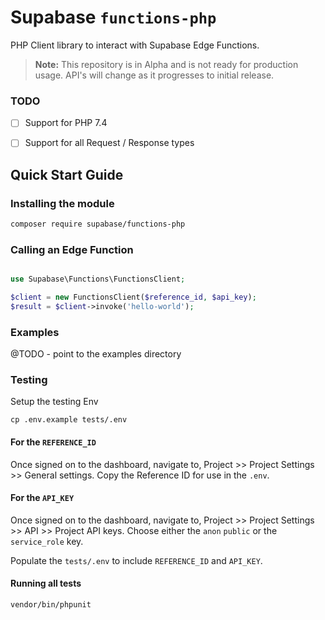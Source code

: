 # Supabase `functions-php`

PHP Client library to interact with Supabase Edge Functions.

> **Note:** This repository is in Alpha and is not ready for production usage. API's will change as it progresses to initial release.

### TODO

- [ ] Support for PHP 7.4
- [ ] Support for all Request / Response types


## Quick Start Guide

### Installing the module

```bash
composer require supabase/functions-php
```

### Calling an Edge Function

```php

use Supabase\Functions\FunctionsClient;

$client = new FunctionsClient($reference_id, $api_key);
$result = $client->invoke('hello-world');
```

### Examples

@TODO - point to the examples directory

### Testing

Setup the testing Env

```
cp .env.example tests/.env
```

#### For the `REFERENCE_ID`
Once signed on to the dashboard, navigate to, Project >> Project Settings >> General settings. Copy the Reference ID for use in the `.env`.

#### For the `API_KEY`
Once signed on to the dashboard, navigate to, Project >> Project Settings >> API >> Project API keys. Choose either the `anon` `public` or the `service_role` key.

Populate the `tests/.env` to include `REFERENCE_ID` and `API_KEY`.

#### Running all tests

```
vendor/bin/phpunit
```
